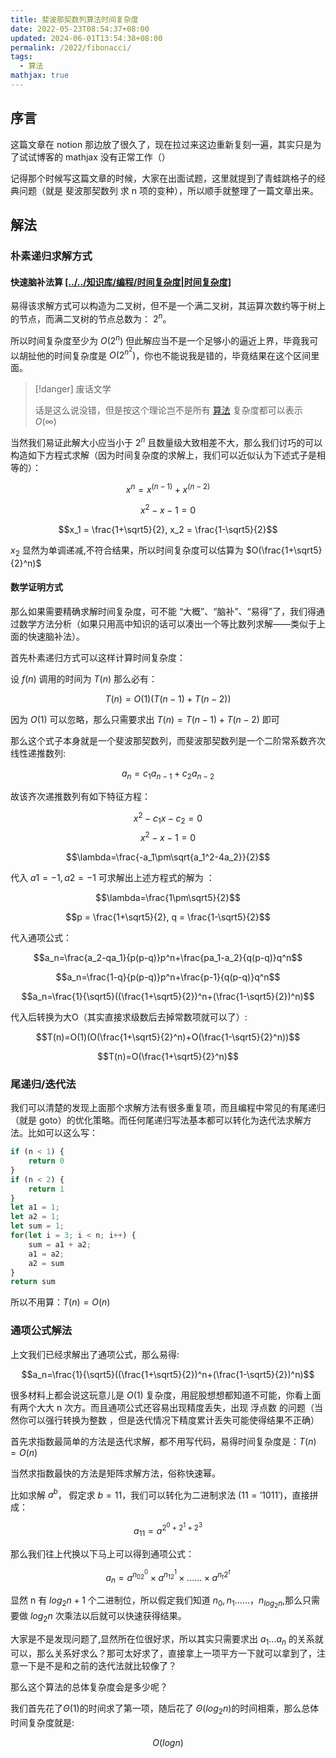 ```yaml
---
title: 斐波那契数列算法时间复杂度
date: 2022-05-23T08:54:37+08:00
updated: 2024-06-01T13:54:38+08:00
permalink: /2022/fibonacci/
tags:
  - 算法
mathjax: true
---
```


## 序言

这篇文章在 notion 那边放了很久了，现在拉过来这边重新复刻一遍，其实只是为了试试博客的 mathjax 没有正常工作（）

记得那个时候写这篇文章的时候，大家在出面试题，这里就提到了青蛙跳格子的经典问题（就是 斐波那契数列 求 n 项的变种），所以顺手就整理了一篇文章出来。

<!-- more -->
## 解法
### 朴素递归求解方式

#### 快速脑补法算 [[../../知识库/编程/时间复杂度|时间复杂度]](大雾)

易得该求解方式可以构造为二叉树，但不是一个满二叉树，其运算次数约等于树上的节点，而满二叉树的节点总数为： $2^n$。


所以时间复杂度至少为 $O(2^{n})$ 但此解应当不是一个足够小的逼近上界，毕竟我可以胡扯他的时间复杂度是 $O(2^{n^2})$，你也不能说我是错的，毕竟结果在这个区间里面。

> [!danger] 废话文学
> 
> 话是这么说没错，但是按这个理论岂不是所有 [算法](../../知识库/编程/算法/算法.md) 复杂度都可以表示 $O(\infty)$

当然我们易证此解大小应当小于 $2^n$ 且数量级大致相差不大，那么我们讨巧的可以构造如下方程式求解（因为时间复杂度的求解上，我们可以近似认为下述式子是相等的）：

$$x^n=x^{(n-1)}+x^{(n-2)}$$ 

$$x^2-x-1=0$$

$$x_1 = \frac{1+\sqrt5}{2}, x_2 = \frac{1-\sqrt5}{2}$$

$x_2$ 显然为单调递减,不符合结果，所以时间复杂度可以估算为 $O(\frac{1+\sqrt5}{2}^n)$

#### 数学证明方式

那么如果需要精确求解时间复杂度，可不能 “大概”、“脑补”、“易得”了，我们得通过数学方法分析（如果只用高中知识的话可以凑出一个等比数列求解——类似于上面的快速脑补法）。

首先朴素递归方式可以这样计算时间复杂度：

设 $f(n)$ 调用的时间为 $T(n)$ 那么必有：

$$T(n)=O(1)(T(n-1)+T(n-2))$$

因为 $O(1)$ 可以忽略，那么只需要求出 $T(n)=T(n-1)+T(n-2)$ 即可

那么这个式子本身就是一个斐波那契数列，而斐波那契数列是一个二阶常系数齐次线性递推数列:

$$a_n = c_1a_{n-1} + c_2a_{n-2}$$

故该齐次递推数列有如下特征方程：

$$x^2-c_1x-c_2=0$$
$$x^2-x-1=0 $$

$$\lambda=\frac{-a_1\pm\sqrt{a_1^2-4a_2}}{2}$$

代入 $a1 = -1, a2 = -1$ 可求解出上述方程式的解为 ：

$$\lambda=\frac{1\pm\sqrt5}{2}$$

$$p = \frac{1+\sqrt5}{2}, q = \frac{1-\sqrt5}{2}$$

代入通项公式：

$$a_n=\frac{a_2-qa_1}{p(p-q)}p^n+\frac{pa_1-a_2}{q(p-q)}q^n$$

$$a_n=\frac{1-q}{p(p-q)}p^n+\frac{p-1}{q(p-q)}q^n$$

$$a_n=\frac{1}{\sqrt5}((\frac{1+\sqrt5}{2})^n+(\frac{1-\sqrt5}{2})^n)$$

代入后转换为大O（其实直接求级数后去掉常数项就可以了）:

$$T(n)=O(1)(O(\frac{1+\sqrt5}{2}^n)+O(\frac{1-\sqrt5}{2}^n))$$

$$T(n)=O(\frac{1+\sqrt5}{2}^n)$$


### 尾递归/迭代法

我们可以清楚的发现上面那个求解方法有很多重复项，而且编程中常见的有尾递归（就是 goto）的优化策略。而任何尾递归写法基本都可以转化为迭代法求解方法。比如可以这么写：

```ts
if (n < 1) { 
	return 0 
} 
if (n < 2) { 
	return 1
} 
let a1 = 1;
let a2 = 1; 
let sum = 1; 
for(let i = 3; i < n; i++) {
	sum = a1 + a2; 
	a1 = a2; 
	a2 = sum 
} 
return sum
```

所以不用算：$T(n)=O(n)$

### 通项公式解法

上文我们已经求解出了通项公式，那么易得:

$$a_n=\frac{1}{\sqrt5}((\frac{1+\sqrt5}{2})^n+(\frac{1-\sqrt5}{2})^n)$$

很多材料上都会说这玩意儿是 $O(1)$ 复杂度，用屁股想想都知道不可能，你看上面有两个大大 n 次方。而且通项公式还容易出现精度丢失，出现 浮点数 的问题（当然你可以强行转换为整数 ，但是迭代情况下精度累计丢失可能使得结果不正确）

首先求指数最简单的方法是迭代求解，都不用写代码，易得时间复杂度是：$T(n)=O(n)$

当然求指数最快的方法是矩阵求解方法，俗称快速幂。

比如求解 $a^b$， 假定求 $b = 11$，我们可以转化为二进制求法 $(11='1011')$，直接拼成：

$$a_{11}=a^{2^0 + 2^1+ 2^3}$$

那么我们往上代换以下马上可以得到通项公式：

$$a_n=a^{n_02^0} \times a^{n_12^1} \times......\times a^{n_t2^t}$$

显然 n 有 $log_2n+1$ 个二进制位，所以假定我们知道 $n_0,n_1......，n_{log_2n}$,那么只需要做 $log_2n$ 次乘法以后就可以快速获得结果。

大家是不是发现问题了,显然所在位很好求，所以其实只需要求出 $a_1...a_n$ 的关系就可以，那么关系好求么？那可太好求了，直接拿上一项平方一下就可以拿到了，注意一下是不是和之前的迭代法就比较像了？

那么这个算法的总体复杂度会是多少呢？

我们首先花了$\Theta(1)$的时间求了第一项，随后花了 $\Theta(log_2n)$的时间相乘，那么总体时间复杂度就是:

$$O(logn)$$



